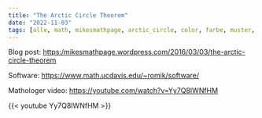 ```yaml
---
title: "The Arctic Circle Theorem"
date: "2022-11-03"
tags: [alle, math, mikesmathpage, arctic_circle, color, farbe, muster, pattern, square, circle, quadrat, kreis, mathologer, youtube, determinante, tiling, tessellation]
---
```


Blog post: [https:/mikesmathpage.wordpress.com/2016/03/03/the-arctic-circle-theorem](https:/mikesmathpage.wordpress.com/2016/03/03/the-arctic-circle-theorem)

Software: https://www.math.ucdavis.edu/~romik/software/

Mathologer video: https://youtube.com/watch?v=Yy7Q8IWNfHM

{{< youtube Yy7Q8IWNfHM >}}